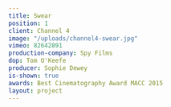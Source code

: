 ```yaml
---
title: Swear
position: 1
client: Channel 4
image: "/uploads/channel4-swear.jpg"
vimeo: 82642891
production-company: Spy Films
dop: Tom O'Keefe
producer: Sophie Dewey
is-shown: true
awards: Best Cinematography Award MACC 2015
layout: project
---
```


